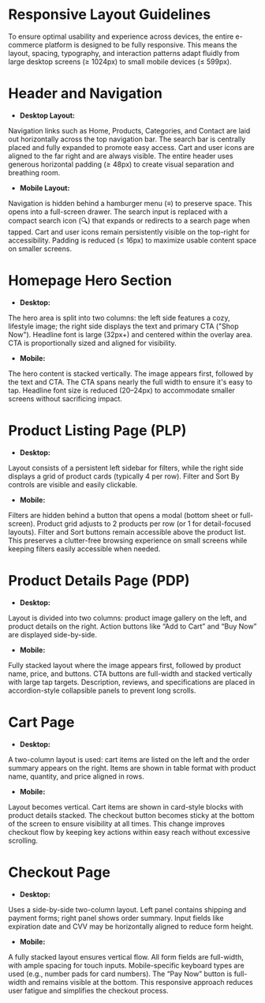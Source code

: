 # Responsive Layout Guidelines

To ensure optimal usability and experience across devices, the entire e-commerce platform is designed to be fully responsive. This means the layout, spacing, typography, and interaction patterns adapt fluidly from large desktop screens (≥ 1024px) to small mobile devices (≤ 599px).

# Header and Navigation

* **Desktop Layout:**

Navigation links such as Home, Products, Categories, and Contact are laid out horizontally across the top navigation bar.
The search bar is centrally placed and fully expanded to promote easy access.
Cart and user icons are aligned to the far right and are always visible.
The entire header uses generous horizontal padding (≥ 48px) to create visual separation and breathing room.

* **Mobile Layout:**

Navigation is hidden behind a hamburger menu (≡) to preserve space. This opens into a full-screen drawer.
The search input is replaced with a compact search icon (🔍) that expands or redirects to a search page when tapped.
Cart and user icons remain persistently visible on the top-right for accessibility.
Padding is reduced (≤ 16px) to maximize usable content space on smaller screens.

# Homepage Hero Section

* **Desktop:**

The hero area is split into two columns: the left side features a cozy, lifestyle image; the right side displays the text and primary CTA ("Shop Now").
Headline font is large (32px+) and centered within the overlay area.
CTA is proportionally sized and aligned for visibility.

* **Mobile:**

The hero content is stacked vertically. The image appears first, followed by the text and CTA.
The CTA spans nearly the full width to ensure it's easy to tap.
Headline font size is reduced (20–24px) to accommodate smaller screens without sacrificing impact.

# Product Listing Page (PLP)

* **Desktop:**

Layout consists of a persistent left sidebar for filters, while the right side displays a grid of product cards (typically 4 per row).
Filter and Sort By controls are visible and easily clickable.

* **Mobile:**

Filters are hidden behind a button that opens a modal (bottom sheet or full-screen).
Product grid adjusts to 2 products per row (or 1 for detail-focused layouts).
Filter and Sort buttons remain accessible above the product list.
This preserves a clutter-free browsing experience on small screens while keeping filters easily accessible when needed.

# Product Details Page (PDP)

* **Desktop:**

Layout is divided into two columns: product image gallery on the left, and product details on the right.
Action buttons like “Add to Cart” and “Buy Now” are displayed side-by-side.

* **Mobile:**

Fully stacked layout where the image appears first, followed by product name, price, and buttons.
CTA buttons are full-width and stacked vertically with large tap targets.
Description, reviews, and specifications are placed in accordion-style collapsible panels to prevent long scrolls.

# Cart Page

* **Desktop:**

A two-column layout is used: cart items are listed on the left and the order summary appears on the right.
Items are shown in table format with product name, quantity, and price aligned in rows.

* **Mobile:**

Layout becomes vertical. Cart items are shown in card-style blocks with product details stacked.
The checkout button becomes sticky at the bottom of the screen to ensure visibility at all times.
This change improves checkout flow by keeping key actions within easy reach without excessive scrolling.

# Checkout Page

* **Desktop:**

Uses a side-by-side two-column layout. Left panel contains shipping and payment forms; right panel shows order summary.
Input fields like expiration date and CVV may be horizontally aligned to reduce form height.

* **Mobile:**

A fully stacked layout ensures vertical flow.
All form fields are full-width, with ample spacing for touch inputs.
Mobile-specific keyboard types are used (e.g., number pads for card numbers).
The “Pay Now” button is full-width and remains visible at the bottom.
This responsive approach reduces user fatigue and simplifies the checkout process.

